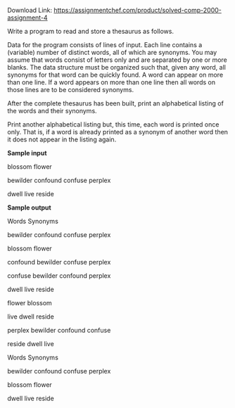 Download Link: https://assignmentchef.com/product/solved-comp-2000-assignment-4
<br>



Write a program to read and store a thesaurus as follows.

Data for the program consists of lines of input.  Each line contains a (variable) number of distinct words, all of which are synonyms.  You may assume that words consist of letters only and are separated by one or more blanks. The data structure must be organized such that, given any word, all synonyms for that word can be quickly found.  A word can appear on more than one line. If a word appears on more than one line then all words on those lines are to be considered synonyms.

After the complete thesaurus has been built, print an alphabetical listing of the words and their synonyms.

Print another alphabetical listing but, this time, each word is printed once only.  That is, if a word is already printed as a synonym of another word then it does not appear in the listing again.

<strong>Sample input</strong>

blossom flower

bewilder confound confuse perplex

dwell live reside

<strong>Sample output</strong>

Words                Synonyms

bewilder             confound confuse perplex

blossom              flower

confound             bewilder confuse perplex

confuse              bewilder confound perplex

dwell                live reside

flower               blossom

live                 dwell reside

perplex              bewilder confound confuse

reside               dwell live







Words                Synonyms




bewilder             confound confuse perplex

blossom              flower

dwell                live reside






